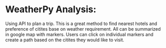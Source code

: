 # WeatherPy Analysis:

Using API to plan a trip. This is a great method to find nearest hotels and preference of citites base on weather requirement. All can be summarized in google map with markers. Users can click on individual markers and create a path based on the citites they would like to visit. 
